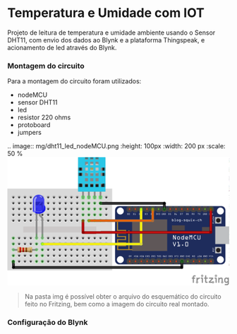 # Temperatura e Umidade com IOT
Projeto de leitura de temperatura e umidade ambiente usando o Sensor DHT11, com envio dos dados ao Blynk e a plataforma Thingspeak, e acionamento de led através do Blynk.

### Montagem do circuito
Para a montagem do circuito foram utilizados:
  * nodeMCU 
  * sensor DHT11
  * led
  * resistor 220 ohms
  * protoboard
  * jumpers

.. image:: mg/dht11_led_nodeMCU.png
   :height: 100px
   :width: 200 px
   :scale: 50 %
![Figura1. Circuito](img/dht11_led_nodeMCU.png?raw=true "Title")
 > Na pasta img é possível obter o arquivo do esquemático do circuito feito no Fritzing, bem como a imagem do circuito real montado.
 
### Configuração do Blynk


  
